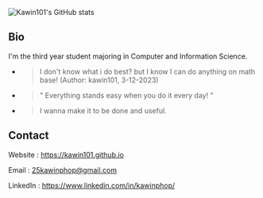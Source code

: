 ![Kawin101's GitHub stats](https://github-readme-stats.vercel.app/api?username=kawin101&show_icons=true&bg_color=00000000)

## Bio
I'm the third year student majoring in Computer and Information Science. 
* > I don't know what i do best? but I know I can do anything on math base! (Author: kawin101, 3-12-2023)
* > " Everything stands easy when you do it every day! "
* > I wanna make it to be done and useful.

## Contact

Website : https://kawin101.github.io

Email : 25kawinphop@gmail.com

LinkedIn : https://www.linkedin.com/in/kawinphop/
